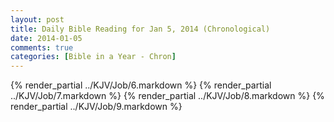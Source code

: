 ```yaml
---
layout: post
title: Daily Bible Reading for Jan 5, 2014 (Chronological)
date: 2014-01-05
comments: true
categories: [Bible in a Year - Chron]
---
```

{% render_partial ../KJV/Job/6.markdown %}
{% render_partial ../KJV/Job/7.markdown %}
{% render_partial ../KJV/Job/8.markdown %}
{% render_partial ../KJV/Job/9.markdown %}
